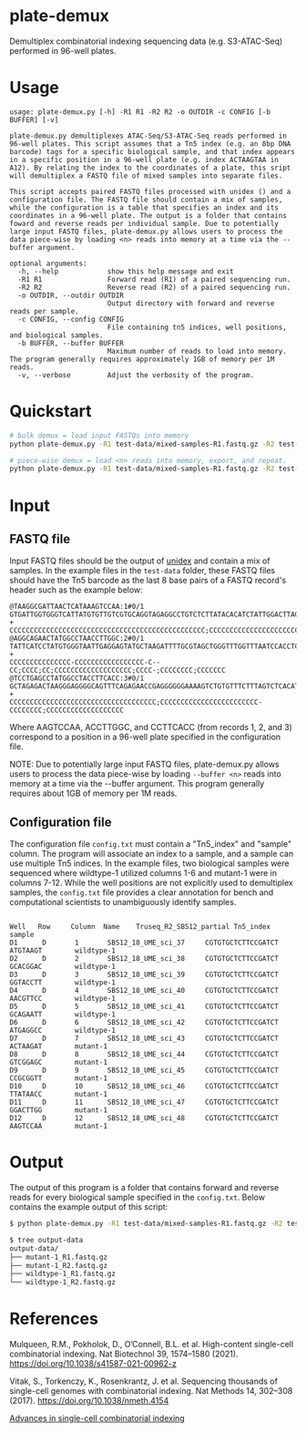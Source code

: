 # plate-demux

Demultiplex combinatorial indexing sequencing data (e.g. S3-ATAC-Seq) performed in 96-well plates.

# Usage

```
usage: plate-demux.py [-h] -R1 R1 -R2 R2 -o OUTDIR -c CONFIG [-b BUFFER] [-v]

plate-demux.py demultiplexes ATAC-Seq/S3-ATAC-Seq reads performed in 96-well plates. This script assumes that a Tn5 index (e.g. an 8bp DNA barcode) tags for a specific biological sample, and that index appears in a specific position in a 96-well plate (e.g. index ACTAAGTAA in A12). By relating the index to the coordinates of a plate, this sript will demultiplex a FASTQ file of mixed samples into separate files.

This script accepts paired FASTQ files processed with unidex () and a configuration file. The FASTQ file should contain a mix of samples, while the configuration is a table that specifies an index and its coordinates in a 96-well plate. The output is a folder that contains foward and reverse reads per individual sample. Due to potentially large input FASTQ files, plate-demux.py allows users to process the data piece-wise by loading <n> reads into memory at a time via the --buffer argument.

optional arguments:
  -h, --help            show this help message and exit
  -R1 R1                Forward read (R1) of a paired sequencing run.
  -R2 R2                Reverse read (R2) of a paired sequencing run.
  -o OUTDIR, --outdir OUTDIR
                        Output directory with forward and reverse reads per sample.
  -c CONFIG, --config CONFIG
                        File containing tn5 indices, well positions, and biological samples.
  -b BUFFER, --buffer BUFFER
                        Maximum number of reads to load into memory. The program generally requires approximately 1GB of memory per 1M reads.
  -v, --verbose         Adjust the verbosity of the program.
```

# Quickstart

```bash
# bulk demux = load input FASTQs into memory
python plate-demux.py -R1 test-data/mixed-samples-R1.fastq.gz -R2 test-data/mixed-samples-R2.fastq.gz -c config.txt -o output-data

# piece-wise demux = load <n> reads into memory, export, and repeat.
python plate-demux.py -R1 test-data/mixed-samples-R1.fastq.gz -R2 test-data/mixed-samples-R2.fastq.gz -c config.txt -o output-data -b 100000
```

# Input

## FASTQ file

Input FASTQ files should be the output of [unidex](https://github.com/ohsu-cedar-comp-hub/unidex) and contain a mix of samples. In the example files in the `test-data` folder, these FASTQ files should have the Tn5 barcode as the last 8 base pairs of a FASTQ record's header such as the example below:

```
@TAAGGCGATTAACTCATAAAGTCCAA:1#0/1
GTGATTGGTGGGTCATTATGTGTTGTCGTGCAGGTAGAGGCCTGTCTCTTATACACATCTATTGGACTTAGATCGGAAGAGCACACGTCT
+
CCCCCCCCCCCCCCCCCCCCCCCCCCCCCCCCCCCCCCCCCCCCCCCC;CCCCCCCCCCCCCCCCCCCCCCCCCCCCCCCCCCCCCCCCC
@AGGCAGAACTATGGCCTAACCTTGGC:2#0/1
TATTCATCCTATGTGGGTAATTGAGGAGTATGCTAAGATTTTGCGTAGCTGGGTTTGGTTTAATCCACCTCAACTGCCTGCTATCTGTCT
+
CCCCCCCCCCCCCCC-CCCCCCCCCCCCCCCCC-C--CC;CCCC;CC;CCCCCCCCCCCCCCCCCCC;CCCC-;CCCCCCCC;CCCCCCC
@TCCTGAGCCTATGGCCTACCTTCACC:3#0/1
GCTAGAGACTAAGGGAGGGGCAGTTTCAGAGAACCGAGGGGGGAAAAGTCTGTGTTTCTTTAGTCTCACATAGTGTCTTGAATAACCAGA
+
CCCCCCCCCCCCCCCCCCCCCCCCCCCCCCCCCCCC;CCCCCCCCCCCCCCCCCCCCCCCC-CCCCCCCC;CCCCCCCCCCCCCCCCCCC
```

Where AAGTCCAA, ACCTTGGC, and CCTTCACC (from records 1, 2, and 3) correspond to a position in a 96-well plate specified in the configuration file.

NOTE: Due to potentially large input FASTQ files, plate-demux.py allows users to process the data piece-wise by loading `--buffer <n>` reads into memory at a time via the --buffer argument. This program generally requires about 1GB of memory per 1M reads.

## Configuration file

The configuration file `config.txt` must contain a "Tn5_index" and "sample" column. The program will associate an index to a sample, and a sample can use multiple Tn5 indices. In the example files, two biological samples were sequenced where wildtype-1 utilized columns 1-6 and mutant-1 were in columns 7-12. While the well positions are not explicitly used to demultiplex samples, the `config.txt` file provides a clear annotation for bench and computational scientists to unambiguously identify samples.

```

Well   Row     Column  Name    Truseq_R2_SBS12_partial Tn5_index       sample
D1      D       1       SBS12_18_UME_sci_37     CGTGTGCTCTTCCGATCT      ATGTAAGT        wildtype-1
D2      D       2       SBS12_18_UME_sci_38     CGTGTGCTCTTCCGATCT      GCACGGAC        wildtype-1
D3      D       3       SBS12_18_UME_sci_39     CGTGTGCTCTTCCGATCT      GGTACCTT        wildtype-1
D4      D       4       SBS12_18_UME_sci_40     CGTGTGCTCTTCCGATCT      AACGTTCC        wildtype-1
D5      D       5       SBS12_18_UME_sci_41     CGTGTGCTCTTCCGATCT      GCAGAATT        wildtype-1
D6      D       6       SBS12_18_UME_sci_42     CGTGTGCTCTTCCGATCT      ATGAGGCC        wildtype-1
D7      D       7       SBS12_18_UME_sci_43     CGTGTGCTCTTCCGATCT      ACTAAGAT        mutant-1
D8      D       8       SBS12_18_UME_sci_44     CGTGTGCTCTTCCGATCT      GTCGGAGC        mutant-1
D9      D       9       SBS12_18_UME_sci_45     CGTGTGCTCTTCCGATCT      CCGCGGTT        mutant-1
D10     D       10      SBS12_18_UME_sci_46     CGTGTGCTCTTCCGATCT      TTATAACC        mutant-1
D11     D       11      SBS12_18_UME_sci_47     CGTGTGCTCTTCCGATCT      GGACTTGG        mutant-1
D12     D       12      SBS12_18_UME_sci_48     CGTGTGCTCTTCCGATCT      AAGTCCAA        mutant-1
```

# Output

The output of this program is a folder that contains forward and reverse reads for every biological sample specified in the `config.txt`. Below contains the example output of this script:

```bash
$ python plate-demux.py -R1 test-data/mixed-samples-R1.fastq.gz -R2 test-data/mixed-samples-R2.fastq.gz -c config.txt -o output-data

$ tree output-data
output-data/
├── mutant-1_R1.fastq.gz
├── mutant-1_R2.fastq.gz
├── wildtype-1_R1.fastq.gz
└── wildtype-1_R2.fastq.gz

```

# References

Mulqueen, R.M., Pokholok, D., O’Connell, B.L. et al. High-content single-cell combinatorial indexing. Nat Biotechnol 39, 1574–1580 (2021). https://doi.org/10.1038/s41587-021-00962-z

Vitak, S., Torkenczy, K., Rosenkrantz, J. et al. Sequencing thousands of single-cell genomes with combinatorial indexing. Nat Methods 14, 302–308 (2017). https://doi.org/10.1038/nmeth.4154

[Advances in single-cell combinatorial indexing](https://www.takarabio.com/learning-centers/automation-systems/icell8-introduction/advances-in-single-cell-combinatorial-indexing)